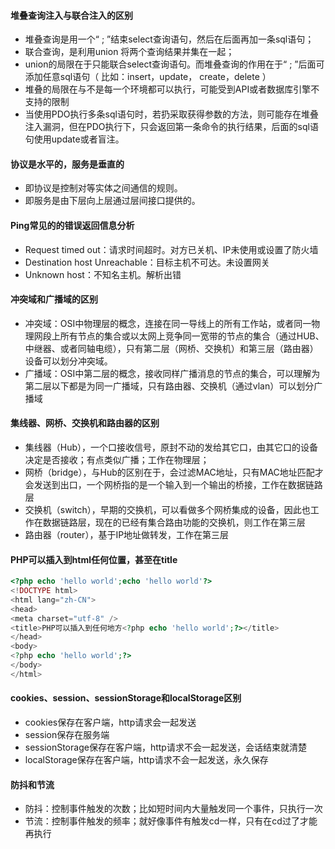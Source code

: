 
#### 堆叠查询注入与联合注入的区别

-   堆叠查询是用一个“ ; ”结束select查询语句，然后在后面再加一条sql语句；
-   联合查询，是利用union 将两个查询结果并集在一起；
-   union的局限在于只能联合select查询语句。而堆叠查询的作用在于“ ; ”后面可添加任意sql语句（ 比如：insert，update， create，delete ）
-   堆叠的局限在与不是每一个环境都可以执行，可能受到API或者数据库引擎不支持的限制
-   当使用PDO执行多条sql语句时，若扔采取获得参数的方法，则可能存在堆叠注入漏洞，但在PDO执行下，只会返回第一条命令的执行结果，后面的sql语句使用update或者盲注。

#### 协议是水平的，服务是垂直的

-   即协议是控制对等实体之间通信的规则。
-   即服务是由下层向上层通过层间接口提供的。

#### Ping常见的的错误返回信息分析

-   Request timed out：请求时间超时。对方已关机、IP未使用或设置了防火墙
-   Destination host Unreachable：目标主机不可达。未设置网关
-   Unknown host：不知名主机。解析出错

#### 冲突域和广播域的区别

-   冲突域：OSI中物理层的概念，连接在同一导线上的所有工作站，或者同一物理网段上所有节点的集合或以太网上竞争同一宽带的节点的集合（通过HUB、中继器、或者同轴电缆），只有第二层（网桥、交换机）和第三层（路由器）设备可以划分冲突域。
-   广播域：OSI中第二层的概念，接收同样广播消息的节点的集合，可以理解为第二层以下都是为同一广播域，只有路由器、交换机（通过vlan）可以划分广播域

#### 集线器、网桥、交换机和路由器的区别

-   集线器（Hub），一个口接收信号，原封不动的发给其它口，由其它口的设备决定是否接收；有点类似广播；工作在物理层；
-   网桥（bridge），与Hub的区别在于，会过滤MAC地址，只有MAC地址匹配才会发送到出口，一个网桥指的是一个输入到一个输出的桥接，工作在数据链路层
-   交换机（switch），早期的交换机，可以看做多个网桥集成的设备，因此也工作在数据链路层，现在的已经有集合路由功能的交换机，则工作在第三层
-   路由器（router），基于IP地址做转发，工作在第三层

#### PHP可以插入到html任何位置，甚至在title

```php
<?php echo 'hello world';echo 'hello world'?>
<!DOCTYPE html>
<html lang="zh-CN">
<head>
<meta charset="utf-8" />
<title>PHP可以插入到任何地方<?php echo 'hello world';?></title>
</head>
<body>
<?php echo 'hello world';?>
</body>
</html>
```

#### cookies、session、sessionStorage和localStorage区别

-   cookies保存在客户端，http请求会一起发送
-   session保存在服务端
-   sessionStorage保存在客户端，http请求不会一起发送，会话结束就清楚
-   localStorage保存在客户端，http请求不会一起发送，永久保存

#### 防抖和节流

-   防抖：控制事件触发的次数；比如短时间内大量触发同一个事件，只执行一次
-   节流：控制事件触发的频率；就好像事件有触发cd一样，只有在cd过了才能再执行